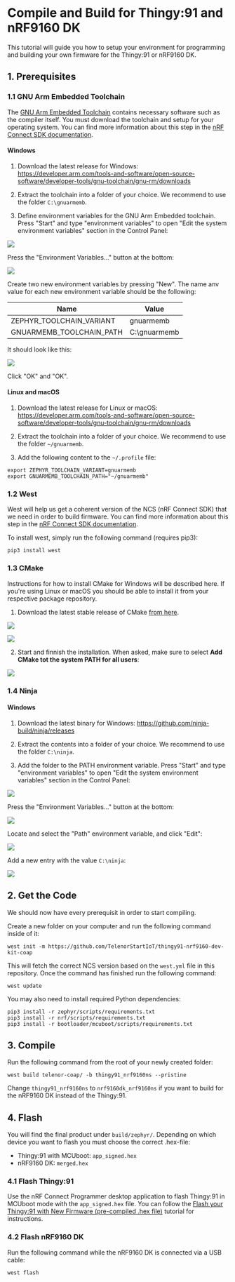 # Compile and Build for Thingy:91 and nRF9160 DK

This tutorial will guide you how to setup your environment for programming and building your own firmware for the Thingy:91 or nRF9160 DK.

## 1. Prerequisites

### 1.1 GNU Arm Embedded Toolchain

The [GNU Arm Embedded Toolchain](https://developer.arm.com/tools-and-software/open-source-software/developer-tools/gnu-toolchain/gnu-rm/downloads) contains necessary software such as the compiler itself. You must download the toolchain and setup for your operating system. You can find more information about this step in the [nRF Connect SDK documentation](http://developer.nordicsemi.com/nRF_Connect_SDK/doc/latest/nrf/gs_installing.html#installing-the-toolchain).

#### Windows

1. Download the latest release for Windows: https://developer.arm.com/tools-and-software/open-source-software/developer-tools/gnu-toolchain/gnu-rm/downloads

2. Extract the toolchain into a folder of your choice. We recommend to use the folder `C:\gnuarmemb`.

3. Define environment variables for the GNU Arm Embedded toolchain. Press "Start" and type "environment variables" to open "Edit the system environment variables" section in the Control Panel:

![](https://github.com/TelenorStartIoT/tutorials/blob/master/07-thingy-program/assets/00-edit-env.PNG)

Press the "Environment Variables..." button at the bottom:

![](https://github.com/TelenorStartIoT/tutorials/blob/master/07-thingy-program/assets/00-edit-env-2.PNG)

Create two new environment variables by pressing "New". The name anv value for each new environment variable should be the following:

| Name                     | Value        |
| ------------------------ | ------------ |
| ZEPHYR_TOOLCHAIN_VARIANT | gnuarmemb    |
| GNUARMEMB_TOOLCHAIN_PATH | C:\gnuarmemb |

It should look like this:

![](https://github.com/TelenorStartIoT/tutorials/blob/master/07-thingy-program/assets/00-edit-env-3.PNG)

Click "OK" and "OK".

#### Linux and macOS

1. Download the latest release for Linux or macOS: https://developer.arm.com/tools-and-software/open-source-software/developer-tools/gnu-toolchain/gnu-rm/downloads

2. Extract the toolchain into a folder of your choice. We recommend to use the folder `~/gnuarmemb`.

3. Add the following content to the `~/.profile` file:

```
export ZEPHYR_TOOLCHAIN_VARIANT=gnuarmemb
export GNUARMEMB_TOOLCHAIN_PATH="~/gnuarmemb"
```

### 1.2 West

West will help us get a coherent version of the NCS (nRF Connect SDK) that we need in order to build firmware. You can find more information about this step in the [nRF Connect SDK documentation](http://developer.nordicsemi.com/nRF_Connect_SDK/doc/latest/nrf/gs_installing.html#installing-west).

To install west, simply run the following command (requires pip3):

```
pip3 install west
```

### 1.3 CMake

Instructions for how to install CMake for Windows will be described here. If you're using Linux or macOS you should be able to install it from your respective package repository.

1. Download the latest stable release of CMake [from here](https://cmake.org/download/).

![](https://github.com/TelenorStartIoT/tutorials/blob/master/07-thingy-program/assets/00-cmake.PNG)

![](https://github.com/TelenorStartIoT/tutorials/blob/master/07-thingy-program/assets/00-cmake-1.PNG)

2. Start and finnish the installation. When asked, make sure to select **Add CMake tot the system PATH for all users**:

![](https://github.com/TelenorStartIoT/tutorials/blob/master/07-thingy-program/assets/00-cmake-2.PNG)

### 1.4 Ninja

#### Windows

1. Download the latest binary for Windows: https://github.com/ninja-build/ninja/releases

2. Extract the contents into a folder of your choice. We recommend to use the folder `C:\ninja`.

3. Add the folder to the PATH environment variable. Press "Start" and type "environment variables" to open "Edit the system environment variables" section in the Control Panel:

![](https://github.com/TelenorStartIoT/tutorials/blob/master/07-thingy-program/assets/00-edit-env.PNG)

Press the "Environment Variables..." button at the bottom:

![](https://github.com/TelenorStartIoT/tutorials/blob/master/07-thingy-program/assets/00-edit-env-2.PNG)

Locate and select the "Path" environment variable, and click "Edit":

![](https://github.com/TelenorStartIoT/tutorials/blob/master/07-thingy-program/assets/00-env-path.PNG)

Add a new entry with the value `C:\ninja`:

![](https://github.com/TelenorStartIoT/tutorials/blob/master/07-thingy-program/assets/00-env-path-2.PNG)

## 2. Get the Code

We should now have every prerequisit in order to start compiling.

Create a new folder on your computer and run the following command inside of it:

```
west init -m https://github.com/TelenorStartIoT/thingy91-nrf9160-dev-kit-coap
```

This will fetch the correct NCS version based on the `west.yml` file in this repository. Once the command has finished run the following command:

```
west update
```

You may also need to install required Python dependencies:

```
pip3 install -r zephyr/scripts/requirements.txt
pip3 install -r nrf/scripts/requirements.txt
pip3 install -r bootloader/mcuboot/scripts/requirements.txt
```

## 3. Compile

Run the following command from the root of your newly created folder:

```
west build telenor-coap/ -b thingy91_nrf9160ns --pristine
```

Change `thingy91_nrf9160ns` to `nrf9160dk_nrf9160ns` if you want to build for the nRF9160 DK instead of the Thingy:91.

## 4. Flash

You will find the final product under `build/zephyr/`. Depending on which device you want to flash you must choose the correct .hex-file:

- Thingy:91 with MCUboot: `app_signed.hex`
- nRF9160 DK: `merged.hex`

### 4.1 Flash Thingy:91

Use the nRF Connect Programmer desktop application to flash Thingy:91 in MCUboot mode with the `app_signed.hex` file. You can follow the [Flash your Thingy:91 with New Firmware (pre-compiled .hex file)](/tutorials/thingy91-flash-with-new-code-hex/) tutorial for instructions.

### 4.2 Flash nRF9160 DK

Run the following command while the nRF9160 DK is connected via a USB cable:

```
west flash
```

